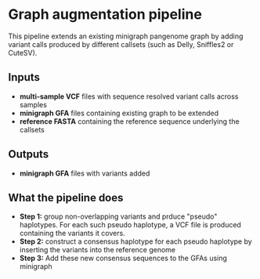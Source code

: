 # Graph augmentation pipeline

This pipeline extends an existing minigraph pangenome graph by adding variant calls produced by different callsets (such as Delly, Sniffles2 or CuteSV).

## Inputs

* **multi-sample VCF** files with sequence resolved variant calls across samples
* **minigraph GFA** files containing existing graph to be extended
* **reference FASTA** containing the reference sequence underlying the callsets

## Outputs

* **minigraph GFA** files with variants added

## What the pipeline does

* **Step 1:** group non-overlapping variants and prduce "pseudo" haplotypes. For each such pseudo haplotype, a VCF file is produced containing the variants it covers.
* **Step 2:** construct a consensus haplotype for each pseudo haplotype by inserting the variants into the reference genome
* **Step 3:** Add these new consensus sequences to the GFAs using minigraph
